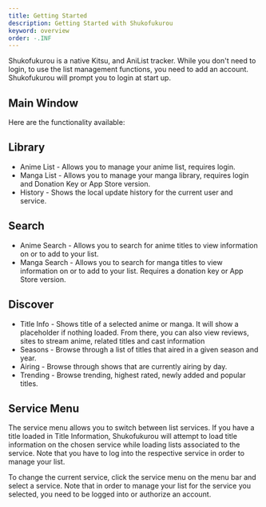 ```yaml
---
title: Getting Started
description: Getting Started with Shukofukurou
keyword: overview
order: -.INF
---
```


Shukofukurou is a native Kitsu, and AniList tracker. While you don't need to login, to use the list management functions, you need to add an account. Shukofukurou will prompt you to login at start up.

## Main Window
Here are the functionality available:
## Library
* Anime List - Allows you to manage your anime list, requires login.
* Manga List - Allows you to manage your manga library, requires login and Donation Key or App Store version.
* History - Shows the local update history for the current user and service.

## Search
* Anime Search - Allows you to search for anime titles to view information on or to add to your list.
* Manga Search - Allows you to search for manga titles to view information on or to add to your list. Requires a donation key or App Store version.

## Discover
* Title Info - Shows title of a selected anime or manga. It will show a placeholder if nothing loaded. From there, you can also view reviews, sites to stream anime, related titles and cast information
* Seasons - Browse through a list of titles that aired in a given season and year.
* Airing - Browse through shows that are currently airing by day.
* Trending - Browse trending, highest rated, newly added and popular titles.

## Service Menu
The service menu allows you to switch between list services. If you have a title loaded in Title Information, Shukofukurou will attempt to load title information on the chosen service while loading lists associated to the service. Note that you have to log into the respective service in order to manage your list.

To change the current service, click the service menu on the menu bar and select a service. Note that in order to manage your list for the service you selected, you need to be logged into or authorize an account.

